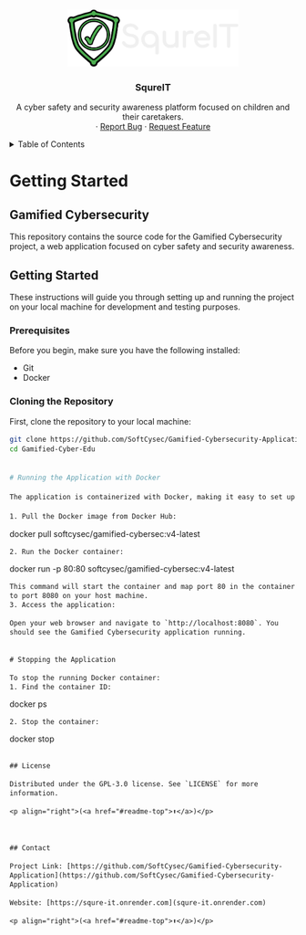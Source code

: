 <!---
This README.md file is based on https://github.com/othneildrew/Best-README-Template

Copyright (c) 2021 Othneil Drew

Permission is hereby granted, free of charge, to any person obtaining a copy
of this software and associated documentation files (the "Software"), to deal
in the Software without restriction, including without limitation the rights
to use, copy, modify, merge, publish, distribute, sublicense, and/or sell
copies of the Software, and to permit persons to whom the Software is
furnished to do so, subject to the following conditions:

The above copyright notice and this permission notice shall be included in all
copies or substantial portions of the Software.
-->

<a name="readme-top"></a>



<br />
<div align="center">
  <a href="https://github.com/SoftCysec/Gamified-Cybersecurity-Application">
    <img src="img/logo.png" alt="Logo" height="100">
  </a>

  <h3 align="center">SqureIT</h3>

  <p align="center">
    A cyber safety and security awareness platform focused on children and their caretakers.
    <br />
    ·
    <a href="https://github.com/SoftCysec/Gamified-Cybersecurity-Application/issues">Report Bug</a>
    ·
    <a href="https://github.com/SoftCysec/Gamified-Cybersecurity-Application/issues">Request Feature</a>
  </p>
</div>



<details>
  <summary>Table of Contents</summary>
  <ol>
    <li>
      <a href="#getting-started">Getting Started</a>
    </li>
    <li><a href="#license">License</a></li>
    <li><a href="#contact">Contact</a></li>
  </ol>
</details>



# Getting Started

## Gamified Cybersecurity

This repository contains the source code for the Gamified Cybersecurity project, a web application focused on cyber safety and security awareness.

## Getting Started

These instructions will guide you through setting up and running the project on your local machine for development and testing purposes.

### Prerequisites

Before you begin, make sure you have the following installed:
- Git
- Docker

### Cloning the Repository

First, clone the repository to your local machine:

```bash
git clone https://github.com/SoftCysec/Gamified-Cybersecurity-Application.git
cd Gamified-Cyber-Edu


# Running the Application with Docker

The application is containerized with Docker, making it easy to set up and run. To start the application:

1. Pull the Docker image from Docker Hub:
```
docker pull softcysec/gamified-cybersec:v4-latest
```
2. Run the Docker container:
```
docker run -p 80:80 softcysec/gamified-cybersec:v4-latest
```
This command will start the container and map port 80 in the container to port 8080 on your host machine.
3. Access the application:

Open your web browser and navigate to `http://localhost:8080`. You should see the Gamified Cybersecurity application running.


# Stopping the Application

To stop the running Docker container:
1. Find the container ID:
```
docker ps
```
2. Stop the container:
```
docker stop <container-id>
```

## License

Distributed under the GPL-3.0 license. See `LICENSE` for more information.

<p align="right">(<a href="#readme-top">⬆️</a>)</p>



## Contact

Project Link: [https://github.com/SoftCysec/Gamified-Cybersecurity-Application](https://github.com/SoftCysec/Gamified-Cybersecurity-Application)

Website: [https://squre-it.onrender.com](squre-it.onrender.com)

<p align="right">(<a href="#readme-top">⬆️</a>)</p>
